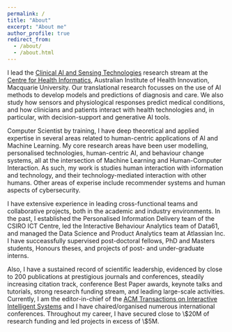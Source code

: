```yaml
---
permalink: /
title: "About"
excerpt: "About me"
author_profile: true
redirect_from: 
  - /about/
  - /about.html
---
```



<p>I lead the <a href="https://www.mq.edu.au/research/research-centres-groups-and-facilities/healthy-people/centres/australian-institute-of-health-innovation/Research-Streams/Clinical-AI-and-Sensing-Technologies" target="_blank">Clinical AI and Sensing Technologies</a> research stream at the <a href="https://www.mq.edu.au/research/research-centres-groups-and-facilities/healthy-people/centres/australian-institute-of-health-innovation/aihi-research-centres/health-informatics" target="_blank">Centre for Health Informatics</a>, Australian Institute of Health Innovation, Macquarie University. Our translational research focusses on the use of AI methods to develop models and predictions of diagnosis and care. We also study how sensors and physiological responses predict medical conditions, and how clinicians and patients interact with health technologies and, in particular, with decision-support and generative AI tools.</p>

<p>Computer Scientist by training, I have deep theoretical and applied expertise in several areas related to human-centric applications of AI and Machine Learning. My core research areas have been user modelling, personalised technologies, human-centric AI, and behaviour change systems, all at the intersection of Machine Learning and Human-Computer Interaction. As such, my work is studies human interaction with information and technology, and their technology-mediated interaction with other humans. Other areas of experise include recommender systems and human aspects of cybersecurity.</p> 

<p>I have extensive experience in leading cross-functional teams and collaborative projects, both in the academic and industry environments. In the past, I established the Personalised Information Delivery team of the CSIRO ICT Centre, led the Interactive Behaviour Analytics team of Data61, and managed the Data Science and Product Analytics team at Atlassian Inc. I have succeassfully supervised post-doctoral fellows, PhD and Masters students, Honours theses, and projects of post- and under-graduate interns.</p>

<p>Also, I have a sustained record of scientific leadership, evidenced by close to 200 publications at prestigious journals and conferences, steadily increasing citation track, conference Best Paper awards, keynote talks and tutorials, strong research funding stream, and leading large-scale  activities. Currently, I am the editor-in-chief of the <a href="https://dl.acm.org/journal/tiis" target="_blank">ACM Transactions on Interactive Intelligent Systems</a> and I have chaired/organised numerous international conferences. Throughout my career, I have secured close to \$20M of research funding and led projects in excess of \$5M.</p>
